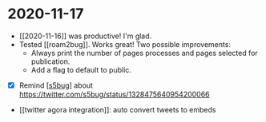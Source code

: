 # 2020-11-17

- [[2020-11-16]] was productive! I'm glad.
- Tested [[roam2bug]]. Works great! Two possible improvements:
  - Always print the number of pages processes and pages selected for publication.
  - Add a flag to default to public.
- [x] Remind [[s5bug]] about https://twitter.com/s5bug/status/1328475640954200066
- [[twitter agora integration]]: auto convert tweets to embeds

[//begin]: # "Autogenerated link references for markdown compatibility"
[s5bug]: ../s5bug "S5bug"
[//end]: # "Autogenerated link references"